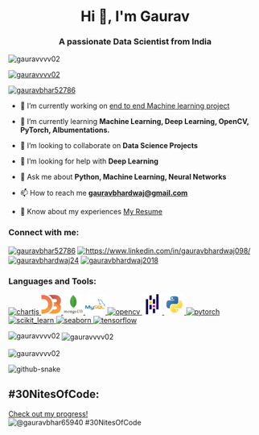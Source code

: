 <h1 align="center">Hi 👋, I'm Gaurav</h1>
<h3 align="center">A passionate Data Scientist from India</h3>

<p align="left"> <img src="https://komarev.com/ghpvc/?username=gauravvvv02&label=Profile%20views&color=0e75b6&style=flat" alt="gauravvvv02" /> </p>

<p align="left"> <a href="https://github.com/ryo-ma/github-profile-trophy"><img src="https://github-profile-trophy.vercel.app/?username=gauravvvv02" alt="gauravvvv02" /></a> </p>

<p align="left"> <a href="https://twitter.com/gauravbhar52786" target="blank"><img src="https://img.shields.io/twitter/follow/gauravbhar52786?logo=twitter&style=for-the-badge" alt="gauravbhar52786" /></a> </p>

- 🔭 I’m currently working on [end to end Machine learning project](https://github.com/GAURAVVVV02/ML-Projects)

- 🌱 I’m currently learning **Machine Learning, Deep Learning, OpenCV, PyTorch, Albumentations.**

- 👯 I’m looking to collaborate on **Data Science Projects**

- 🤝 I’m looking for help with **Deep Learning**

- 💬 Ask me about **Python, Machine Learning, Neural Networks**

- 📫 How to reach me **gauravbhardwaj@gmail.com**

- 📄 Know about my experiences [My Resume](https://drive.google.com/file/d/1BepD9t-_BntjLlyBaHqMjawqB1nM4yWY/view)

<h3 align="left">Connect with me:</h3>
<p align="left">
<a href="https://twitter.com/gauravbhar52786" target="blank"><img align="center" src="https://raw.githubusercontent.com/rahuldkjain/github-profile-readme-generator/master/src/images/icons/Social/twitter.svg" alt="gauravbhar52786" height="30" width="40" /></a>
<a href="https://linkedin.com/in/https://www.linkedin.com/in/gauravbhardwaj098/" target="blank"><img align="center" src="https://raw.githubusercontent.com/rahuldkjain/github-profile-readme-generator/master/src/images/icons/Social/linked-in-alt.svg" alt="https://www.linkedin.com/in/gauravbhardwaj098/" height="30" width="40" /></a>
<a href="https://www.hackerrank.com/gauravbhardwaj24" target="blank"><img align="center" src="https://raw.githubusercontent.com/rahuldkjain/github-profile-readme-generator/master/src/images/icons/Social/hackerrank.svg" alt="gauravbhardwaj24" height="30" width="40" /></a>
<a href="https://www.leetcode.com/gauravbhardwaj2018" target="blank"><img align="center" src="https://raw.githubusercontent.com/rahuldkjain/github-profile-readme-generator/master/src/images/icons/Social/leet-code.svg" alt="gauravbhardwaj2018" height="30" width="40" /></a>
</p>

<h3 align="left">Languages and Tools:</h3>
<p align="left"> <a href="https://www.chartjs.org" target="_blank" rel="noreferrer"> <img src="https://www.chartjs.org/media/logo-title.svg" alt="chartjs" width="40" height="40"/> </a> <a href="https://d3js.org/" target="_blank" rel="noreferrer"> <img src="https://raw.githubusercontent.com/devicons/devicon/master/icons/d3js/d3js-original.svg" alt="d3js" width="40" height="40"/> </a> <a href="https://www.mongodb.com/" target="_blank" rel="noreferrer"> <img src="https://raw.githubusercontent.com/devicons/devicon/master/icons/mongodb/mongodb-original-wordmark.svg" alt="mongodb" width="40" height="40"/> </a> <a href="https://www.mysql.com/" target="_blank" rel="noreferrer"> <img src="https://raw.githubusercontent.com/devicons/devicon/master/icons/mysql/mysql-original-wordmark.svg" alt="mysql" width="40" height="40"/> </a> <a href="https://opencv.org/" target="_blank" rel="noreferrer"> <img src="https://www.vectorlogo.zone/logos/opencv/opencv-icon.svg" alt="opencv" width="40" height="40"/> </a> <a href="https://pandas.pydata.org/" target="_blank" rel="noreferrer"> <img src="https://raw.githubusercontent.com/devicons/devicon/2ae2a900d2f041da66e950e4d48052658d850630/icons/pandas/pandas-original.svg" alt="pandas" width="40" height="40"/> </a> <a href="https://www.python.org" target="_blank" rel="noreferrer"> <img src="https://raw.githubusercontent.com/devicons/devicon/master/icons/python/python-original.svg" alt="python" width="40" height="40"/> </a> <a href="https://pytorch.org/" target="_blank" rel="noreferrer"> <img src="https://www.vectorlogo.zone/logos/pytorch/pytorch-icon.svg" alt="pytorch" width="40" height="40"/> </a> <a href="https://scikit-learn.org/" target="_blank" rel="noreferrer"> <img src="https://upload.wikimedia.org/wikipedia/commons/0/05/Scikit_learn_logo_small.svg" alt="scikit_learn" width="40" height="40"/> </a> <a href="https://seaborn.pydata.org/" target="_blank" rel="noreferrer"> <img src="https://seaborn.pydata.org/_images/logo-mark-lightbg.svg" alt="seaborn" width="40" height="40"/> </a> <a href="https://www.tensorflow.org" target="_blank" rel="noreferrer"> <img src="https://www.vectorlogo.zone/logos/tensorflow/tensorflow-icon.svg" alt="tensorflow" width="40" height="40"/> </a> </p>

<p><img align="left" src="https://github-readme-stats.vercel.app/api/top-langs?username=gauravvvv02&show_icons=true&locale=en&layout=compact" alt="gauravvvv02" /></p>

<p>&nbsp;<img align="center" src="https://github-readme-stats.vercel.app/api?username=gauravvvv02&show_icons=true&locale=en" alt="gauravvvv02" /></p>

<p><img align="center" src="https://github-readme-streak-stats.herokuapp.com/?user=gauravvvv02&" alt="gauravvvv02" /></p>

<picture>
  <source media="(prefers-color-scheme: dark)" srcset="https://raw.githubusercontent.com/gauravvvv02/gauravvvv02/output/github-snake-dark.svg" />
  <source media="(prefers-color-scheme: light)" srcset="https://raw.githubusercontent.com/gauravvvv02/gauravvvv02/output/github-snake.svg" />
  <img alt="github-snake" src="https://raw.githubusercontent.com/tobiasmeyhoefer/tobiasmeyhoefer/output/github-snake.svg" />
</picture>

## #30NitesOfCode:
  [Check out my progress!](https://www.codedex.io/@gauravbhar65940/30-nites-of-code)  
  ![@gauravbhar65940 #30NitesOfCode](https://www.codedex.io/api/petStatus?user=gauravbhar65940)
